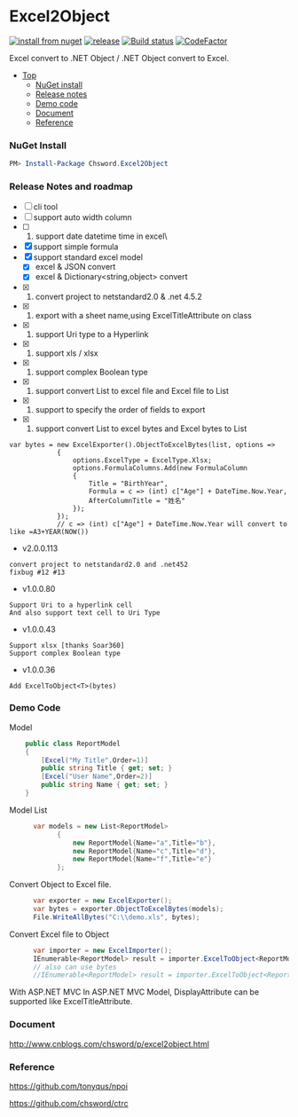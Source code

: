# Excel2Object

[![install from nuget](http://img.shields.io/nuget/v/Chsword.Excel2Object.svg?style=flat-square)](https://www.nuget.org/packages/Chsword.Excel2Object)
[![release](https://img.shields.io/github/release/chsword/Excel2Object.svg?style=flat-square)](https://github.com/chsword/Excel2Object/releases)
[![Build status](https://ci.appveyor.com/api/projects/status/4po2h27j7yg4bph5/branch/master?svg=true)](https://ci.appveyor.com/project/chsword/excel2object/branch/master)
[![CodeFactor](https://www.codefactor.io/repository/github/chsword/excel2object/badge)](https://www.codefactor.io/repository/github/chsword/excel2object)

Excel convert to .NET Object / .NET Object convert to Excel.

- [Top](#excel2object)
    - [NuGet install](#nuget-install)
    - [Release notes](#release-notes)
    - [Demo code](#demo-code)
    - [Document](#document)
    - [Reference](#reference)
          
### NuGet Install
``` powershell
PM> Install-Package Chsword.Excel2Object
```

### Release Notes and roadmap

- [ ] cli tool
- [ ] support auto width column
- [ ] 1. support date datetime time in excel\
- [x] support simple formula
- [x] support standard excel model
  - [x] excel & JSON convert
  - [x] excel & Dictionary<string,object> convert
- [x] 1. convert project to netstandard2.0 & .net 4.5.2
- [x] 1. export with a sheet name,using ExcelTitleAttribute on class
- [x] 1. support Uri type to a Hyperlink
- [x] 1. support xls / xlsx
- [x] 1. support complex Boolean type
- [x] 1. support convert List<Model> to excel file and Excel file to List<Model>
- [x] 1. support to specify the order of fields to export
- [x] 1. support convert List<Model> to excel bytes and Excel bytes to List<Model>

```
var bytes = new ExcelExporter().ObjectToExcelBytes(list, options =>
            {
                options.ExcelType = ExcelType.Xlsx;
                options.FormulaColumns.Add(new FormulaColumn
                {
                    Title = "BirthYear",
                    Formula = c => (int) c["Age"] + DateTime.Now.Year,
                    AfterColumnTitle = "姓名"
                });
            });
            // c => (int) c["Age"] + DateTime.Now.Year will convert to like =A3+YEAR(NOW())
```

* v2.0.0.113
```
convert project to netstandard2.0 and .net452
fixbug #12 #13
```

* v1.0.0.80
```
Support Uri to a hyperlink cell
And also support text cell to Uri Type
```

* v1.0.0.43
```
Support xlsx [thanks Soar360]
Support complex Boolean type
```

* v1.0.0.36
```
Add ExcelToObject<T>(bytes)
```

### Demo Code

Model
``` csharp
    public class ReportModel
    {
        [Excel("My Title",Order=1)]
        public string Title { get; set; }
        [Excel("User Name",Order=2)]
        public string Name { get; set; }
    }
```

Model List
``` cs
      var models = new List<ReportModel>
            {
                new ReportModel{Name="a",Title="b"},
                new ReportModel{Name="c",Title="d"},
                new ReportModel{Name="f",Title="e"}
            };
```

Convert Object to Excel file.
``` csharp
      var exporter = new ExcelExporter();
      var bytes = exporter.ObjectToExcelBytes(models);
      File.WriteAllBytes("C:\\demo.xls", bytes);
```

Convert Excel file to Object
``` csharp
      var importer = new ExcelImporter();
      IEnumerable<ReportModel> result = importer.ExcelToObject<ReportModel>("c:\\demo.xls");
      // also can use bytes
      //IEnumerable<ReportModel> result = importer.ExcelToObject<ReportModel>(bytes);
```

With ASP.NET MVC
      In ASP.NET MVC Model, DisplayAttribute can be supported like ExcelTitleAttribute.

### Document

http://www.cnblogs.com/chsword/p/excel2object.html

### Reference

https://github.com/tonyqus/npoi

https://github.com/chsword/ctrc
